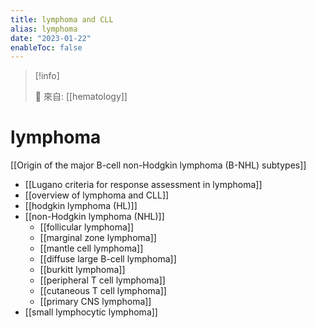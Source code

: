 ```yaml
---
title: lymphoma and CLL
alias: lymphoma
date: "2023-01-22"
enableToc: false
---
```


> [!info]
>
> 🌱 來自: [[hematology]]

# lymphoma

[[Origin of the major B-cell non-Hodgkin lymphoma (B-NHL) subtypes]]

- [[Lugano criteria for response assessment in lymphoma]]
- [[overview of lymphoma and CLL]]
- [[hodgkin lymphoma (HL)]]
- [[non-Hodgkin lymphoma (NHL)]]
  - [[follicular lymphoma]]
  - [[marginal zone lymphoma]]
  - [[mantle cell lymphoma]]
  - [[diffuse large B-cell lymphoma]]
  - [[burkitt lymphoma]]
  - [[peripheral T cell lymphoma]]
  - [[cutaneous T cell lymphoma]]
  - [[primary CNS lymphoma]]
- [[small lymphocytic lymphoma]]
